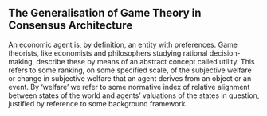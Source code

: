 ## The Generalisation of Game Theory in Consensus Architecture

An economic agent is, by definition, an entity with preferences. Game theorists, like economists and philosophers studying rational decision-making, describe these by means of an abstract concept called utility. This refers to some ranking, on some specified scale, of the subjective welfare or change in subjective welfare that an agent derives from an object or an event. By ‘welfare’ we refer to some normative index of relative alignment between states of the world and agents’ valuations of the states in question, justified by reference to some background framework.
